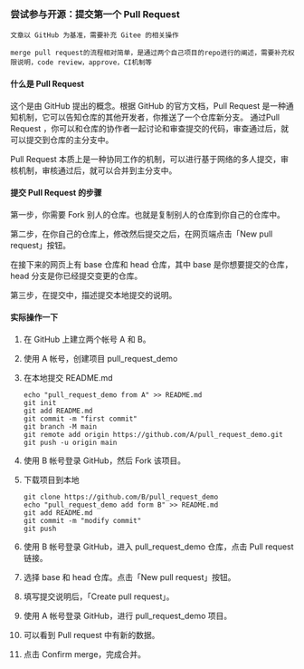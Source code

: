 ###  尝试参与开源：提交第一个 Pull Request


```
文章以 GitHub 为基准，需要补充 Gitee 的相关操作
```

```
merge pull request的流程相对简单，是通过两个自己项目的repo进行的阐述，需要补充权限说明，code review，approve，CI机制等  
```


####  什么是 Pull Request

这个是由 GitHub 提出的概念。根据 GitHub 的官方文档，Pull Request 是一种通知机制，它可以告知仓库的其他开发者，你推送了一个仓库新分支。 通过Pull Request ，你可以和仓库的协作者一起讨论和审查提交的代码，审查通过后，就可以提交到仓库的主分支中。

Pull Request 本质上是一种协同工作的机制，可以进行基于网络的多人提交，审核机制，审核通过后，就可以合并到主分支中。


####  提交 Pull Request 的步骤

第一步，你需要 Fork 别人的仓库。也就是复制别人的仓库到你自己的仓库中。

第二步，在你自己的仓库上，修改然后提交之后，在网页端点击「New pull request」按钮。

在接下来的网页上有 base 仓库和 head 仓库，其中 base 是你想要提交的仓库，head 分支是你已经提交变更的仓库。

第三步，在提交中，描述提交本地提交的说明。


#### 实际操作一下

1. 在 GitHub 上建立两个帐号 A 和 B。

1. 使用 A 帐号，创建项目 pull_request_demo
   
1. 在本地提交 README.md

   ```
   echo "pull_request_demo from A" >> README.md
   git init
   git add README.md
   git commit -m "first commit"
   git branch -M main
   git remote add origin https://github.com/A/pull_request_demo.git
   git push -u origin main
   ```

1. 使用 B 帐号登录 GitHub，然后 Fork 该项目。

1. 下载项目到本地

   ```
   git clone https://github.com/B/pull_request_demo
   echo "pull_request_demo add form B" >> README.md
   git add README.md
   git commit -m "modify commit"
   git push
   ```

1. 使用 B 帐号登录 GitHub，进入 pull_request_demo 仓库，点击 Pull request 链接。

1. 选择 base 和 head 仓库。点击「New pull request」按钮。

1. 填写提交说明后，「Create pull request」。

1. 使用 A 帐号登录 GitHub，进行 pull_request_demo 项目。

1. 可以看到 Pull request 中有新的数据。

1. 点击 Confirm merge，完成合并。

